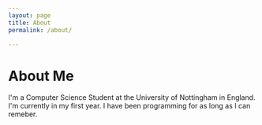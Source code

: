 ```yaml
---
layout: page
title: About
permalink: /about/

---
```

# About Me

I'm a Computer Science Student at the University of Nottingham in England. I'm currently in my first year. I have been programming for as long as I can remeber.
